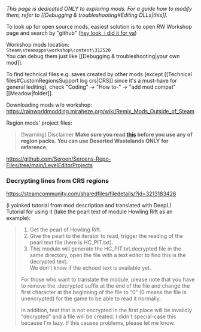 *This page is dedicated ONLY to exploring mods. For a guide how to modify them, refer to [[Debugging & troubleshooting#Editing DLLs|this]].*

To look up for open source mods, easiest solution is to open RW Workshop page and search by "github" ([hey look, i did it for ya](https://steamcommunity.com/workshop/browse/?appid=312520&searchtext=github))

Workshop mods location:   
`Steam\steamapps\workshop\content\312520`  
You can debug them just like [[Debugging & troubleshooting|your own mod]]. 

To find technical files e.g. saves created by other mods (except [[Technical files#CustomRegionsSupport log crs|CRS]] since it's a must-have for general lediting), check "Coding" -> "How to-" -> "add mod compat" [[Meadow|folder]].

Downloading mods w/o workshop:   
https://rainworldmodding.miraheze.org/wiki/Remix_Mods_Outside_of_Steam

Region mods' project files:
> [!warning] Disclaimer 
> **Make sure you read [this](https://github.com/Seroen/Seroens-Repo-Files/blob/main/Please%20read%20this%20if%20you%20are%20installing%20the%20region%20files.txt) before you use any of region packs.**
**You can use Deserted Wastelands ONLY for reference.**

https://github.com/Seroen/Seroens-Repo-Files/tree/main/LevelEditorProjects
### Decrypting lines from CRS regions  
https://steamcommunity.com/sharedfiles/filedetails/?id=3213183426

(i yoinked tutorial from mod description and translated with DeepL)  
Tutorial for using it (take the pearl text of module Howling Rift as an example):  
> 1. Get the pearl of Howling Rift.  
> 2. Give the pearl to the iterator to read, trigger the reading of the pearl text file (here is HC_PIT.txt).  
> 3. This module will generate the HC_PIT.txt.decrypted file in the same directory, open the file with a text editor to find this is the decrypted text.  
> We don't know if the echoed text is available yet.  
>   
> For those who want to translate the module, please note that you have to remove the .decrypted suffix at the end of the file and change the first character at the beginning of the file to “0” (0 means the file is unencrypted) for the game to be able to read it normally.  
>   
> In addition, text that is not encrypted in the first place will be invalidly “decrypted” and a file will be created. I didn't special-case this because I'm lazy. If this causes problems, please let me know.  
